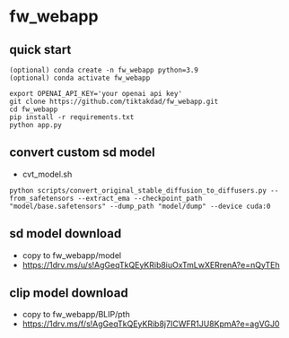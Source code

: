 # fw_webapp


## quick start
```shell
(optional) conda create -n fw_webapp python=3.9
(optional) conda activate fw_webapp

export OPENAI_API_KEY='your openai api key'
git clone https://github.com/tiktakdad/fw_webapp.git
cd fw_webapp
pip install -r requirements.txt
python app.py
```

## convert custom sd model
- cvt_model.sh
```shell
python scripts/convert_original_stable_diffusion_to_diffusers.py --from_safetensors --extract_ema --checkpoint_path "model/base.safetensors" --dump_path "model/dump" --device cuda:0
```

## sd model download
- copy to fw_webapp/model
- https://1drv.ms/u/s!AgGeqTkQEyKRib8iuOxTmLwXERrenA?e=nQyTEh

## clip model download
- copy to fw_webapp/BLIP/pth
- https://1drv.ms/f/s!AgGeqTkQEyKRib8j7ICWFR1JU8KpmA?e=agVGJ0
